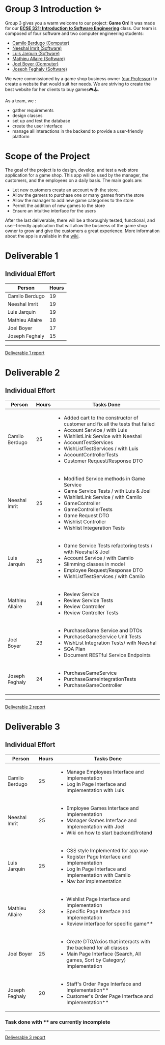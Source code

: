 # Group 3 Introduction ✨

Group 3 gives you a warm welcome to our project: **Game On**!
It was made for our [__ECSE 321: Introduction to Software Engineering__](https://www.mcgill.ca/study/2024-2025/courses/ecse-321) class. Our team is composed of four software and two computer engineering students:
* [Camilo Berdugo (Computer)](https://github.com/CamiloB6)
* [Neeshal Imrit (Software)](https://github.com/Neeshal-Imrit)
* [Luis Jarquin (Software)](https://github.com/LuisAtMcGill)
* [Mathieu Allaire (Software)](https://github.com/Mathieu-Allaire)
* [Joel Boyer (Computer)](https://github.com/joelboyer293)
* [Joseph Feghaly (Software)](https://github.com/JRfeghaly)

We were commissioned by a game shop business owner ([our Professor](https://www.mcgill.ca/ece/lili-wei)) to create a website that would suit her needs. We are striving to create the best website for her clients to buy games🎮🕹️.

As a team, we :
* gather requirements
* design classes
* set up and test the database
* create the user interface
* manage all interactions in the backend to provide a user-friendly platform

# Scope of the Project
The goal of the project is to design, develop, and test a web store application for a game shop.
This app will be used by the manager, the customers, and the employees on a daily basis.
The main goals are:
* Let new customers create an account with the store.
* Allow the gamers to purchase one or many games from the store
* Allow the manager to add new game categories to the store
* Permit the addition of new games to the store
* Ensure an intuitive interface for the users

After the last deliverable, there will be a thoroughly tested, functional, and user-friendly application that will allow the business of the game shop owner to grow and give the customers a great experience.
More information about the app is available in the [wiki](https://github.com/McGill-ECSE321-Fall2024/project-group-3/wiki).

# Deliverable 1
## Individual Effort
Person | Hours |
--- | --- |
Camilo Berdugo | 19
Neeshal Imrit | 19
Luis Jarquin | 19
Mathieu Allaire | 18
Joel Boyer | 17
Joseph Feghaly | 15
---

[Deliverable 1 report](https://github.com/McGill-ECSE321-Fall2024/project-group-3/wiki/Deliverable-1)

# Deliverable 2
## Individual Effort
Person | Hours | Tasks Done|
--- | --- |---|
Camilo Berdugo | 25| <ul><li>Added cart to the constructor of customer and fix all the tests that failed</li> <li>Account Service / with Luis</li> <li>WishlistLink Service with Neeshal</li> <li>AccountTestServices</li> <li>WishListTestServices / with Luis</li> <li>AccountControllerTests</li> <li>Customer Request/Response DTO</li></ul>|
Neeshal Imrit | 25| <ul><li>Modified Service methods in Game Service</li> <li>Game Service Tests / with Luis & Joel</li> <li>WishlistLink Service / with Camilo </li> <li>GameController </li> <li>GameControllerTests </li> <li>Game Request DTO</li> <li>Wishlist Controller</li> <li>Wishlist Integeration Tests</li>   </ul>|
Luis Jarquin | 25| <ul><li>Game Service Tests refactoring tests / with Neeshal & Joel </li> <li>Account Service / with Camilo </li> <li>Slimming classes in model </li> <li>Employee Request/Response DTO </li> <li>WishListTestServices / with Camilo</li></ul>|
Mathieu Allaire | 24| <ul><li>Review Service </li> <li>Review Service Tests </li> <li>Review Controller </li> <li>Review Controller Tests</li></ul>|
Joel Boyer | 23| <ul><li>PurchaseGame Service and DTOs </li> <li>PurchaseGameService Unit Tests </li> <li>WishList Integration Tests/ with Neeshal </li> <li>SQA Plan </li> <li>Document RESTful Service Endpoints </li></ul>|
Joseph Feghaly | 24| <ul><li>PurchaseGameService </li> <li>PurchaseGameIntegrationTests</li> <li>PurchaseGameController</li></ul>|
---
[Deliverable 2 report](https://github.com/McGill-ECSE321-Fall2024/project-group-3/wiki/Deliverable-2)

# Deliverable 3
## Individual Effort
Person | Hours | Tasks Done|
--- | --- |---|
Camilo Berdugo | 25| <ul><li>Manage Employees Interface and Implementation</li> <li>Log In Page Interface and Implementation with Luis</li> </ul>|
Neeshal Imrit | 25| <ul><li>Employee Games Interface and Implementation</li><li>Manager Games Interface and Implementation with Joel</li> <li>Wiki on how to start backend/frotend</li></ul>|
Luis Jarquin | 25| <ul><li>CSS style Implemented for app.vue </li> <li>Register Page Interface and Implementation </li> <li>Log In Page Interface and Implementation with Camilo</li> <li>Nav bar implementation</li> </ul>|
Mathieu Allaire | 23| <ul><li>Wishlist Page Interface and Implementation </li> <li>Specific Page Interface and Implementation </li> <li>Review interface for specific game** </li> </ul>|
Joel Boyer | 25| <ul><li>Create DTO/Axios that interacts with the backend for all classes </li> <li>Main Page Interface (Search, All games, Sort by Category) Implementation</li> </ul>|
Joseph Feghaly | 20| <ul><li>Staff's Order Page Interface and Implementation** </li> <li>Customer's Order Page Interface and Implementation**</li></ul>|

### Task done with ** are currently incomplete
---
[Deliverable 3 report](https://github.com/McGill-ECSE321-Fall2024/project-group-3/wiki/Deliverable-3)
